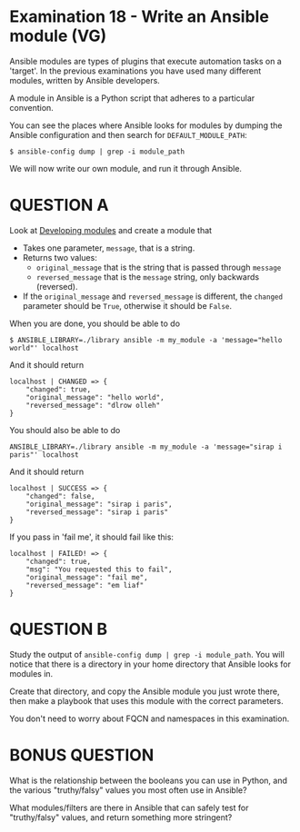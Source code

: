 # Examination 18 - Write an Ansible module (VG)

Ansible modules are types of plugins that execute automation tasks on a 'target'. In the previous
examinations you have used many different modules, written by Ansible developers.

A module in Ansible is a Python script that adheres to a particular convention.

You can see the places where Ansible looks for modules by dumping the Ansible configuration
and then search for `DEFAULT_MODULE_PATH`:

    $ ansible-config dump | grep -i module_path

We will now write our own module, and run it through Ansible.

# QUESTION A

Look at [Developing modules](https://docs.ansible.com/ansible/latest/dev_guide/developing_modules_general.html)
and create a module that

* Takes one parameter, `message`, that is a string.
* Returns two values:
    - `original_message` that is the string that is passed through `message`
    - `reversed_message` that is the `message` string, only backwards (reversed).
* If the `original_message` and `reversed_message` is different, the `changed` parameter should be `True`, otherwise
  it should be `False`.

When you are done, you should be able to do

    $ ANSIBLE_LIBRARY=./library ansible -m my_module -a 'message="hello world"' localhost

And it should return

    localhost | CHANGED => {
        "changed": true,
        "original_message": "hello world",
        "reversed_message": "dlrow olleh"
    }

You should also be able to do

    ANSIBLE_LIBRARY=./library ansible -m my_module -a 'message="sirap i paris"' localhost

And it should return

    localhost | SUCCESS => {
        "changed": false,
        "original_message": "sirap i paris",
        "reversed_message": "sirap i paris"
    }

If you pass in 'fail me', it should fail like this:

    localhost | FAILED! => {
        "changed": true,
        "msg": "You requested this to fail",
        "original_message": "fail me",
        "reversed_message": "em liaf"
    }

# QUESTION B

Study the output of `ansible-config dump | grep -i module_path`. You will notice that there is a directory
in your home directory that Ansible looks for modules in.

Create that directory, and copy the Ansible module you just wrote there, then make a playbook
that uses this module with the correct parameters.

You don't need to worry about FQCN and namespaces in this examination.

# BONUS QUESTION

What is the relationship between the booleans you can use in Python, and the various "truthy/falsy" values
you most often use in Ansible?

What modules/filters are there in Ansible that can safely test for "truthy/falsy" values, and return something
more stringent?
